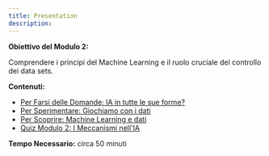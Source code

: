 ```yaml
---
title: Presentation
description:
---
```


**Obiettivo del Modulo 2:**

Comprendere i principi del Machine Learning e il ruolo cruciale del controllo dei data sets.

**Contenuti:**

*   [Per Farsi delle Domande: IA in tutte le sue forme?](../2-1-to-question-ai-in-all-its-forms/2-1-0-ai-in-all-its-forms.md)
*   [Per Sperimentare: Giochiamo con i dati](../2-2-to-experiment-lets-play-with-the-data/2-2-0-tutorial-boosted-with-ai.md)
*   [Per Scoprire: Machine Learning e dati](../2-3-to-discover-of-machine-learning-data/2-3-0-of-machine-learning-and-data-video.md)
*   [Quiz Modulo 2: I Meccanismi nell'IA](../2-4-quiz-module-2/2-4-0-quiz-2-mechanisms-in-ai.md)

**Tempo Necessario:** circa 50 minuti
